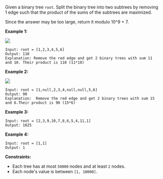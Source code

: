 Given a binary tree `root`. Split the binary tree into two subtrees by
removing 1 edge such that the product of the sums of the subtrees are
maximized.

Since the answer may be too large, return it modulo 10^9 + 7.



**Example 1:**

**![](https://assets.leetcode.com/uploads/2020/01/21/sample_1_1699.png)**

    
    
    Input: root = [1,2,3,4,5,6]
    Output: 110
    Explanation: Remove the red edge and get 2 binary trees with sum 11 and 10. Their product is 110 (11*10)
    

**Example 2:**

![](https://assets.leetcode.com/uploads/2020/01/21/sample_2_1699.png)

    
    
    Input: root = [1,null,2,3,4,null,null,5,6]
    Output: 90
    Explanation:  Remove the red edge and get 2 binary trees with sum 15 and 6.Their product is 90 (15*6)
    

**Example 3:**

    
    
    Input: root = [2,3,9,10,7,8,6,5,4,11,1]
    Output: 1025
    

**Example 4:**

    
    
    Input: root = [1,1]
    Output: 1
    



**Constraints:**

  * Each tree has at most `50000` nodes and at least `2` nodes.
  * Each node's value is between `[1, 10000]`.

